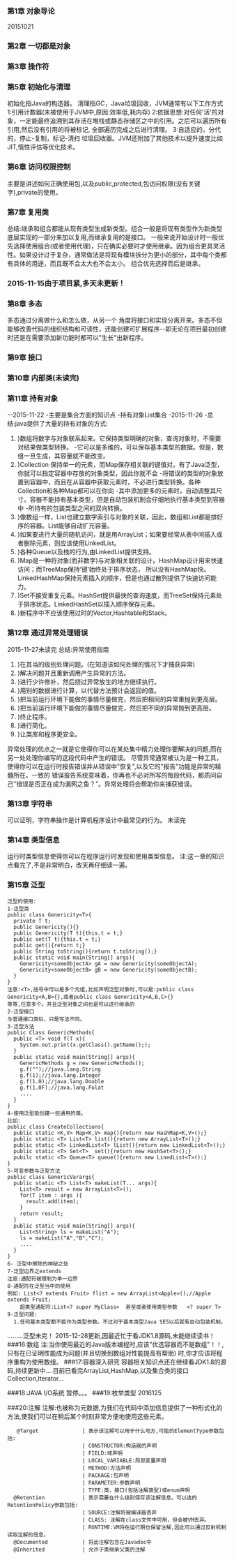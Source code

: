 ### 第1章 对象导论
20151021
### 第2章 一切都是对象   
### 第3章 操作符
### 第5章 初始化与清理
初始化指Java的构造器。
清理指GC，Java垃圾回收，JVM通常有以下工作方式
1:引用计数器(未被使用于JVM中,原因:效率低,耗内存)
2:依据思想:对任何'活'的对象，一定能最终追溯到其存活在堆栈或静态存储区之中的引用。之后可以遍历所有引用,然后没有引用的将被标记,
  全部遍历完成之后进行清理。
3:自适应的，分代的，停止-复制，标记-清扫 垃圾回收器。JVM还附加了其他技术以提升速度比如JIT,惰性评估等优化技术。

### 第6章 访问权限控制 
  主要是讲述如何正确使用包,以及public,protected,包访问权限(没有关键字),private的使用。
### 第7章 复用类
  总结:继承和组合都能从现有类型生成新类型。组合一般是将现有类型作为新类型底层实现的一部分来加以复用,而继承复用的是接口。
  一般来说开始设计时一般优先选择使用组合(或者使用代理)，只在确实必要时才使用继承。因为组合更具灵活性。如果设计过于复杂，通常做法是将现有模块拆分为更小的部分，其中每个类都有具体的用途，而且既不会太大也不会太小。
组合优先选择而后是继承。
  
### 2015-11-15由于项目紧,多天未更新！
### 第8章 多态
  多态通过分离做什么和怎么做，从另一个 角度将接口和实现分离开来。多态不但能够改善代码的组织结构和可读性，还能创建可扩展程序--即无论在项目最初创建时还是在需要添加新功能时都可以"生长"出新程序。
### 第9章 接口
  
### 第10章 内部类(未读完)
### 第11章 持有对象
  --2015-11-22
  -主要是集合方面的知识点
  -持有对象List集合
  -2015-11-26
  -总结:java提供了大量的持有对象的方式:

1.  )数组将数字与对象联系起来。它保持类型明确的对象，查询对象时，不需要对结果做类型转换。
    -它可以是多维的，可以保存基本类型的数据。但是，数组一旦生成，其容量就不能改变。
2. )Collection 保持单一的元素，而Map保存相关联的键值对。有了Java泛型，你就可以指定容器中存放的对象类型，因此你就不会
    -将错误的类型的对象放置到容器中，而且在从容器中获取元素时，不必进行类型转换。各种Collection和各种Map都可以在你向
    -其中添加更多的元素时，自动调整其尺寸。容器不能持有基本类型，但是自动包装机制会仔细地执行基本类型到容器中
    -所持有的包装类型之间的双向转换。
3. )像数组一样，List也建立数字索引与对象的关联，因此，数组和List都是排好序的容器。List能够自动扩充容量。
4. )如果要进行大量的随机访问，就是用ArrayList；如果要经常从表中间插入或者删除元素，则应该使用LinkedList。
5. )各种Queue以及栈的行为,由LinkedList提供支持。
6. )Map是一种将对象(而非数字)与对象相关联的设计。HashMap设计用来快速访问；而TreeMap保持‘键’始终处于排序状态，
    所以没有HashMap快。LinkedHashMap保持元素插入的顺序，但是也通过散列提供了快速访问能力。
7. )Set不接受重复元素。HashSet提供最快的查询速度，而TreeSet保持元素处于排序状态。LinkedHashSet以插入顺序保存元素。
8. )新程序中不应该使用过时的Vector,Hashtable和Stack。
  

### 第12章  通过异常处理错误
 2015-11-27未读完
  总结:异常使用指南

1. )在其当的级别处理问题。(在知道该如何处理的情况下才捕获异常)
2. )解决问题并且重新调用产生异常的方法。
3. )进行少许修补，然后绕过异常放生的地方继续执行。
4. )用别的数据进行计算，以代替方法预计会返回的值。
5. )把当前运行环境下能做的事情尽量做完，然后把相同的异常重抛到更高层。
6. )把当前运行环境下能做的事情尽量做完，然后把不同的异常抛到更高层。
7. )终止程序。
8. )进行简化。
9. )让类库和程序更安全。

异常处理的优点之一就是它使得你可以在某处集中精力处理你要解决的问题,而在另一处处理你编写的这段代码中产生的错误。
尽管异常通常被认为是一种工具，使得你可以在运行时报告错误并从错误中"恢复",以及它的"报告"功能是异常的精髓所在。一致的
错误报告系统意味着，你再也不必对所写的每段代码，都质问自己"错误是否正在成为漏网之鱼？"。异常处理将会帮助你来捕获错误。

### 第13章 字符串
可以证明，字符串操作是计算机程序设计中最常见的行为。
未读完

### 第14章 类型信息
  运行时类型信息使得你可以在程序运行时发现和使用类型信息。
  注:这一章的知识点看完了,不是非常明白，改天再仔细读一遍。

### 第15章 泛型
    泛型的使用:
    1-泛型类
    public class Genericity<T>{
      private T t;
      public Genericity(){}
      public Genericity(T t){this.t = t;}
      public set(T t){this.t = t;}
      public get(){return t;}
      public String toString(){return t.toString();}
      public static void main(String[] args){
        Genericity<someObjectA> gA = new Genericity(someObjectA);
        Genericity<someObjectB> gB = new Genericity(someObjectB);
      }
    }
    注意:<T>,括号中可以是多个元组,比如声明泛型对象时,可以是:public class Genericity<A,B>{},或者public class Genericity<A,B,C>{}
    等等,任意多个。并且泛型对象之间也是可以进行继承的
    2-泛型接口
    与普通接口类似，只是写法不同。
    3-泛型方法
    public Class GenericMethods{
      public <T> void f(T x){
        System.out.print(x.getClass().getName(););
      }
      public static void main(String[] args){
        GenericMethods g = new GenericMethods();
        g.f("");//java.lang.String
        g.f(1);//java.lang.Integer
        g.f(1.0);//java.lang.Double
        g.f(1.0F);//java.lang.Folat
        ....
      }
    }
    4-使用泛型能创建一些通用的类。
    比如:
    public class CreateCollections{
      public static <K,V> Map<K,V> map(){return new HashMap<K,V>();}
      public static <T> List<T> list(){return new ArrayList<T>();}
      public static <T> LinkedList<T> lList(){return new LinkedList<T>();}
      public static <T> Set<T>  set(){return new HashSet<T>();}
      pubilc static <T> Queue<T> queue(){return new LinedList<T>():}
    }
    5-可变参数与泛型方法
    public class GenericVarargs{
      public static <T> List<T> makeList(T... args){ 
        List<T> result = new ArrayList<T>();
        for(T item : args ){
          result.add(item);
        }
        return result;
      }
      public static void main(String[] args){
        List<String> ls = makeList("A");
        ls = makeList("A","B","C");
        ....
      }
    }
    6- 泛型中擦除的神秘之处
    7-泛型边界之extends
    注意:通配符被限制为单一边界
    8-通配符在泛型当中的使用
    例如: List<? extends Fruit> flist = new ArrayList<Apple>();//Apple extends Fruit;
        超类型通配符:List<? super MyClass>  甚至或者使用类型参数   <? super T> 
    9-泛型问题:
      1.任何基本类型都不能作为类型参数。不过对于基本类型Java SE5以后就有自动包装机制。

  .........泛型未完！
  2015-12-28更新,因最近忙于看JDK1.8源码,未能继续读书！
###16:数组
    注:当你使用最近的Java版本编程时,应该"优选容器而不是数组"！！,只有在已证明性能成为问题(并且切换到数组对性能提高有帮助)
      时,你才应该将程序重构为使用数组。
###17:容器深入研究
    容器相关知识点还在继续看JDK1.8的源码,持续更新中....目前已看完ArrayList,HashMap,以及集合类的接口Collection,Iterator...
  
###18:JAVA I/O系统
  暂停。。。
###19:枚举类型
    2016125

###20:注解
    注解:也被称为元数据,为我们在代码中添加信息提供了一种形式化的方法,使我们可以在稍后某个时刻非常方便地使用这些元素。
  	
  	   @Target           	| 表示该注解可以用于什么地方,可能的ElementType参数包括:
	                    	| CONSTRUCTOR:构造器的声明
	                    	| FIELD:域声明
	                    	| LOCAL_VARIABLE:局部变量声明
	                    	| METHOD:方法声明
	                    	| PACKAGE:包声明
	                    	| PARAMETER:参数声明
	                    	| TYPE:类，接口(包括注解类型)或enum声明
	  @Retention        	| 表示需要在什么级别保存该注解信息。可以选的RetentionPolicy参数包括:
	                    	| SOURCE:注解将被编译器丢弃
	                    	| CLASS: 注解在class文件中可用，但会被VM丢弃。
	                    	| RUNTIME:VM将在运行期也保留注解,因此可以通过反射机制读取注解的信息。
	  @Documented       	| 将此注解包含在Javadoc中
	  @Inherited        	| 允许子类继承父类的注解
  
  
  
  
  





  
  
  
  
